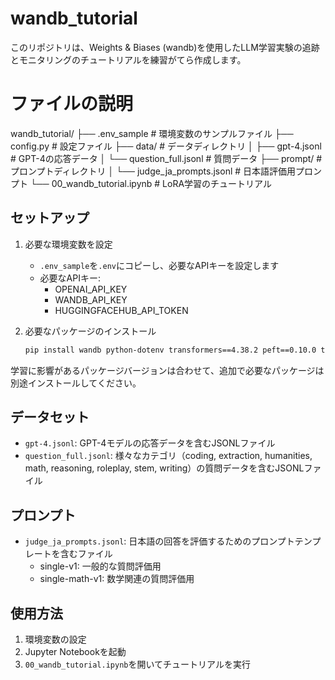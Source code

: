 # wandb_tutorial
このリポジトリは、Weights & Biases (wandb)を使用したLLM学習実験の追跡とモニタリングのチュートリアルを練習がてら作成します。


# ファイルの説明
wandb_tutorial/
├── .env_sample # 環境変数のサンプルファイル
├── config.py # 設定ファイル
├── data/ # データディレクトリ
│ ├── gpt-4.jsonl # GPT-4の応答データ
│ └── question_full.jsonl # 質問データ
├── prompt/ # プロンプトディレクトリ
│ └── judge_ja_prompts.jsonl # 日本語評価用プロンプト
└── 00_wandb_tutorial.ipynb # LoRA学習のチュートリアル


## セットアップ

1. 必要な環境変数を設定
   - `.env_sample`を`.env`にコピーし、必要なAPIキーを設定します
   - 必要なAPIキー:
     - OPENAI_API_KEY
     - WANDB_API_KEY
     - HUGGINGFACEHUB_API_TOKEN

2. 必要なパッケージのインストール
   ```bash
   pip install wandb python-dotenv transformers==4.38.2 peft==0.10.0 trl==0.7.10 torch==2.4.1+cu124
   ```
学習に影響があるパッケージバージョンは合わせて、追加で必要なパッケージは別途インストールしてください。



## データセット

- `gpt-4.jsonl`: GPT-4モデルの応答データを含むJSONLファイル
- `question_full.jsonl`: 様々なカテゴリ（coding, extraction, humanities, math, reasoning, roleplay, stem, writing）の質問データを含むJSONLファイル

## プロンプト

- `judge_ja_prompts.jsonl`: 日本語の回答を評価するためのプロンプトテンプレートを含むファイル
  - single-v1: 一般的な質問評価用
  - single-math-v1: 数学関連の質問評価用

## 使用方法

1. 環境変数の設定
2. Jupyter Notebookを起動
3. `00_wandb_tutorial.ipynb`を開いてチュートリアルを実行